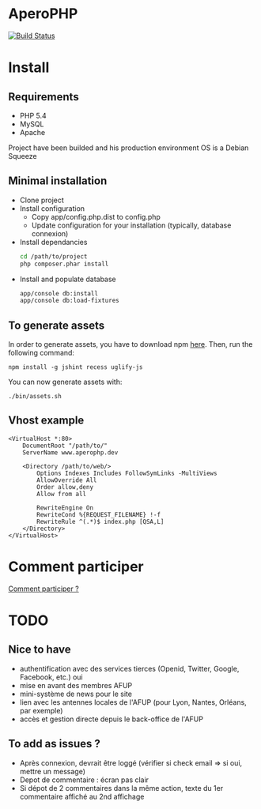 AperoPHP
========

[![Build Status](https://secure.travis-ci.org/afup/aperophp.png?branch=master)](http://travis-ci.org/afup/aperophp)

Install
=======

Requirements
------------

* PHP 5.4
* MySQL
* Apache

Project have been builded and his production environment OS is a Debian Squeeze

Minimal installation
--------------------

* Clone project
* Install configuration
  * Copy app/config.php.dist to config.php
  * Update configuration for your installation (typically, database connexion)
* Install dependancies
    ```bash
    cd /path/to/project
    php composer.phar install
    ```
* Install and populate database
    ```bash
    app/console db:install
    app/console db:load-fixtures
    ```

To generate assets
------------------

In order to generate assets, you have to download npm [here](http://npmjs.org/ "npm official website").
Then, run the following command:

    npm install -g jshint recess uglify-js

You can now generate assets with:

    ./bin/assets.sh

Vhost example
-------------

    <VirtualHost *:80>
        DocumentRoot "/path/to/"
        ServerName www.aperophp.dev

        <Directory /path/to/web/>
            Options Indexes Includes FollowSymLinks -MultiViews
            AllowOverride All
            Order allow,deny
            Allow from all
 
            RewriteEngine On
            RewriteCond %{REQUEST_FILENAME} !-f
            RewriteRule ^(.*)$ index.php [QSA,L]    
        </Directory>
    </VirtualHost>

Comment participer
==================

[Comment participer ?](https://github.com/afup/aperophp/wiki/Comment-contribuer)

TODO
====

Nice to have
------------

* authentification avec des services tierces (Openid, Twitter, Google, Facebook, etc.) oui 
* mise en avant des membres AFUP
* mini-système de news pour le site
* lien avec les antennes locales de l'AFUP (pour Lyon, Nantes, Orléans, par exemple)
* accès et gestion directe depuis le back-office de l'AFUP

To add as issues ?
------------------

* Après connexion, devrait être loggé (vérifier si check email => si oui, mettre un message)
* Depot de commentaire : écran pas clair
* Si dépot de 2 commentaires dans la même action, texte du 1er commentaire affiché au 2nd affichage
